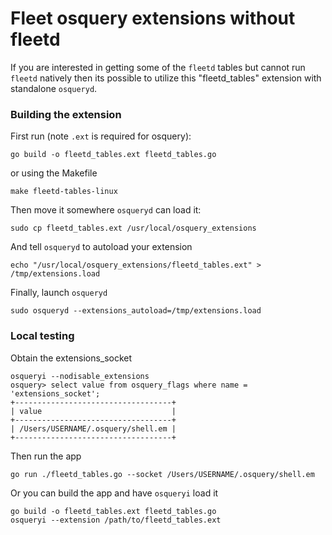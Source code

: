# Fleet osquery extensions without fleetd

If you are interested in getting some of the `fleetd` tables but cannot run `fleetd` natively then its possible
to utilize this "fleetd_tables" extension with standalone `osqueryd`.

### Building the extension

First run (note `.ext` is required for osquery):
```shell
go build -o fleetd_tables.ext fleetd_tables.go
```

or using the Makefile
```shell
make fleetd-tables-linux
```

Then move it somewhere `osqueryd` can load it:
```shell
sudo cp fleetd_tables.ext /usr/local/osquery_extensions
```

And tell `osqueryd` to autoload your extension
```shell
echo "/usr/local/osquery_extensions/fleetd_tables.ext" > /tmp/extensions.load
```

Finally, launch `osqueryd`
```shell
sudo osqueryd --extensions_autoload=/tmp/extensions.load
```

### Local testing

Obtain the extensions_socket
```shell
osqueryi --nodisable_extensions
osquery> select value from osquery_flags where name = 'extensions_socket';
+-----------------------------------+
| value                             |
+-----------------------------------+
| /Users/USERNAME/.osquery/shell.em |
+-----------------------------------+
```

Then run the app
```shell
go run ./fleetd_tables.go --socket /Users/USERNAME/.osquery/shell.em
```

Or you can build the app and have `osqueryi` load it
```shell
go build -o fleetd_tables.ext fleetd_tables.go
osqueryi --extension /path/to/fleetd_tables.ext
```

